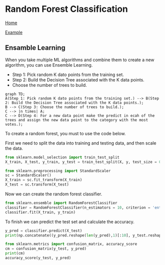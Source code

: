# Random Forest Classification

[Home](/.)

[Example](random_forest_classification.ipynb)

## Ensamble Learning

When you take multiple ML algorithms and combine them to create a new algorithm, you can use Ensemble Learning.

* Step 1: Pick random K dato points from the training set.
* Step 2: Build the Decision Tree associated with the K data points.
* Choose the number of trees to build.

```mermaid
graph TD;
A(Step 1: Pick random K dato points from the training set.) --> B(Step 2: Build the Decision Tree associated with the K data points.);
B --> C(Step 3: Choose the number of trees to build.);
C --> |n times| A;
C --> D(Step 4: For a new data point make the predict in ecah of the trees and assign the new data point to the category with the most votes.);
```

To create a random forest, you must to use the code below.

First we need to split the data into training and testing data, and then scale the data.

```python
from sklearn.model_selection import train_test_split
X_train, X_test, y_train, y_test = train_test_split(X, y, test_size = 0.25, random_state = 0)

from sklearn.preprocessing import StandardScaler
sc = StandardScaler()
X_train = sc.fit_transform(X_train)
X_test = sc.transform(X_test)
```

Now we can create the random forest classifier.

```python
from sklearn.ensemble import RandomForestClassifier
classifier = RandomForestClassifier(n_estimators = 10, criterion = 'entropy', random_state = 0)
classifier.fit(X_train, y_train)
```

To finish we can predict the test set and calculate the accuracy.

```python
y_pred = classifier.predict(X_test)
print(np.concatenate((y_pred.reshape(len(y_pred),1)[:10], y_test.reshape(len(y_test),1)[:10]),1))

from sklearn.metrics import confusion_matrix, accuracy_score
cm = confusion_matrix(y_test, y_pred)
print(cm)
accuracy_score(y_test, y_pred)
```